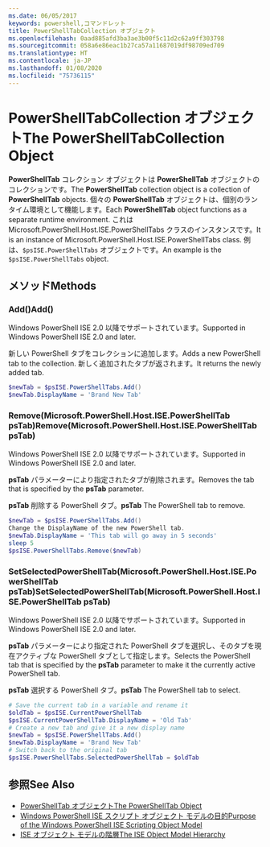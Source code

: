 ```yaml
---
ms.date: 06/05/2017
keywords: powershell,コマンドレット
title: PowerShellTabCollection オブジェクト
ms.openlocfilehash: 0aad885afd3ba3ae3b00f5c11d2c62a9ff303798
ms.sourcegitcommit: 058a6e86eac1b27ca57a11687019df98709ed709
ms.translationtype: HT
ms.contentlocale: ja-JP
ms.lasthandoff: 01/08/2020
ms.locfileid: "75736115"
---
```

# <a name="the-powershelltabcollection-object"></a><span data-ttu-id="31b33-103">PowerShellTabCollection オブジェクト</span><span class="sxs-lookup"><span data-stu-id="31b33-103">The PowerShellTabCollection Object</span></span>

<span data-ttu-id="31b33-104">**PowerShellTab** コレクション オブジェクトは **PowerShellTab** オブジェクトのコレクションです。</span><span class="sxs-lookup"><span data-stu-id="31b33-104">The **PowerShellTab** collection object is a collection of **PowerShellTab** objects.</span></span> <span data-ttu-id="31b33-105">個々の **PowerShellTab** オブジェクトは、個別のランタイム環境として機能します。</span><span class="sxs-lookup"><span data-stu-id="31b33-105">Each **PowerShellTab** object functions as a separate runtime environment.</span></span> <span data-ttu-id="31b33-106">これは Microsoft.PowerShell.Host.ISE.PowerShellTabs クラスのインスタンスです。</span><span class="sxs-lookup"><span data-stu-id="31b33-106">It is an instance of Microsoft.PowerShell.Host.ISE.PowerShellTabs class.</span></span> <span data-ttu-id="31b33-107">例は、`$psISE.PowerShellTabs` オブジェクトです。</span><span class="sxs-lookup"><span data-stu-id="31b33-107">An example is the `$psISE.PowerShellTabs` object.</span></span>

## <a name="methods"></a><span data-ttu-id="31b33-108">メソッド</span><span class="sxs-lookup"><span data-stu-id="31b33-108">Methods</span></span>

### <a name="add"></a><span data-ttu-id="31b33-109">Add\(\)</span><span class="sxs-lookup"><span data-stu-id="31b33-109">Add\(\)</span></span>

<span data-ttu-id="31b33-110">Windows PowerShell ISE 2.0 以降でサポートされています。</span><span class="sxs-lookup"><span data-stu-id="31b33-110">Supported in Windows PowerShell ISE 2.0 and later.</span></span>

<span data-ttu-id="31b33-111">新しい PowerShell タブをコレクションに追加します。</span><span class="sxs-lookup"><span data-stu-id="31b33-111">Adds a new PowerShell tab to the collection.</span></span> <span data-ttu-id="31b33-112">新しく追加されたタブが返されます。</span><span class="sxs-lookup"><span data-stu-id="31b33-112">It returns the newly added tab.</span></span>

```powershell
$newTab = $psISE.PowerShellTabs.Add()
$newTab.DisplayName = 'Brand New Tab'
```

### <a name="removemicrosoftpowershellhostisepowershelltab-pstab"></a><span data-ttu-id="31b33-113">Remove\(Microsoft.PowerShell.Host.ISE.PowerShellTab psTab\)</span><span class="sxs-lookup"><span data-stu-id="31b33-113">Remove\(Microsoft.PowerShell.Host.ISE.PowerShellTab psTab\)</span></span>

<span data-ttu-id="31b33-114">Windows PowerShell ISE 2.0 以降でサポートされています。</span><span class="sxs-lookup"><span data-stu-id="31b33-114">Supported in Windows PowerShell ISE 2.0 and later.</span></span>

<span data-ttu-id="31b33-115">**psTab** パラメーターにより指定されたタブが削除されます。</span><span class="sxs-lookup"><span data-stu-id="31b33-115">Removes the tab that is specified by the **psTab** parameter.</span></span>

<span data-ttu-id="31b33-116">**psTab** 削除する PowerShell タブ。</span><span class="sxs-lookup"><span data-stu-id="31b33-116">**psTab** The PowerShell tab to remove.</span></span>

```powershell
$newTab = $psISE.PowerShellTabs.Add()
Change the DisplayName of the new PowerShell tab.
$newTab.DisplayName = 'This tab will go away in 5 seconds'
sleep 5
$psISE.PowerShellTabs.Remove($newTab)
```

### <a name="setselectedpowershelltabmicrosoftpowershellhostisepowershelltab-pstab"></a><span data-ttu-id="31b33-117">SetSelectedPowerShellTab\(Microsoft.PowerShell.Host.ISE.PowerShellTab psTab\)</span><span class="sxs-lookup"><span data-stu-id="31b33-117">SetSelectedPowerShellTab\(Microsoft.PowerShell.Host.ISE.PowerShellTab psTab\)</span></span>

<span data-ttu-id="31b33-118">Windows PowerShell ISE 2.0 以降でサポートされています。</span><span class="sxs-lookup"><span data-stu-id="31b33-118">Supported in Windows PowerShell ISE 2.0 and later.</span></span>

<span data-ttu-id="31b33-119">**psTab** パラメーターにより指定された PowerShell タブを選択し、そのタブを現在アクティブな PowerShell タブとして指定します。</span><span class="sxs-lookup"><span data-stu-id="31b33-119">Selects the PowerShell tab that is specified by the **psTab** parameter to make it the currently active PowerShell tab.</span></span>

<span data-ttu-id="31b33-120">**psTab** 選択する PowerShell タブ。</span><span class="sxs-lookup"><span data-stu-id="31b33-120">**psTab** The PowerShell tab to select.</span></span>

```powershell
# Save the current tab in a variable and rename it
$oldTab = $psISE.CurrentPowerShellTab
$psISE.CurrentPowerShellTab.DisplayName = 'Old Tab'
# Create a new tab and give it a new display name
$newTab = $psISE.PowerShellTabs.Add()
$newTab.DisplayName = 'Brand New Tab'
# Switch back to the original tab
$psISE.PowerShellTabs.SelectedPowerShellTab = $oldTab
```

## <a name="see-also"></a><span data-ttu-id="31b33-121">参照</span><span class="sxs-lookup"><span data-stu-id="31b33-121">See Also</span></span>

- [<span data-ttu-id="31b33-122">PowerShellTab オブジェクト</span><span class="sxs-lookup"><span data-stu-id="31b33-122">The PowerShellTab Object</span></span>](The-PowerShellTab-Object.md)
- [<span data-ttu-id="31b33-123">Windows PowerShell ISE スクリプト オブジェクト モデルの目的</span><span class="sxs-lookup"><span data-stu-id="31b33-123">Purpose of the Windows PowerShell ISE Scripting Object Model</span></span>](Purpose-of-the-Windows-PowerShell-ISE-Scripting-Object-Model.md)
- [<span data-ttu-id="31b33-124">ISE オブジェクト モデルの階層</span><span class="sxs-lookup"><span data-stu-id="31b33-124">The ISE Object Model Hierarchy</span></span>](The-ISE-Object-Model-Hierarchy.md)
